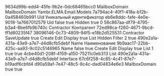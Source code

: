 ﻿<?xml version="1.0" encoding="utf-8"?>
<Entity xmlns:xsi="http://www.w3.org/2001/XMLSchema-instance" xmlns:xsd="http://www.w3.org/2001/XMLSchema">
  <Uid>9634d99b-edd4-45fe-9b2e-0dc68465bcc0</Uid>
  <Name>MailboxDomain</Name>
  <DisplayName>MailboxDomain</DisplayName>
  <Namespace>Yambr.ELMA.Email.Models</Namespace>
  <Properties>
    <PropertyMetadata xsi:type="EntityPropertyMetadata">
      <Uid>7a794ac4-40f1-418a-b12b-0a458460b991</Uid>
      <Name>Uid</Name>
      <DisplayName>Уникальный идентификатор</DisplayName>
      <TypeUid>eb6e8ddc-fafe-4e0e-9018-1a7667012579</TypeUid>
      <Settings xsi:type="GuidSettings">
        <FieldName>Uid</FieldName>
      </Settings>
      <Nullable>false</Nullable>
      <IsSystem>true</IsSystem>
      <ViewSettings>
        <Attributes>
          <ViewAttribute>
            <Visibility>Hidden</Visibility>
            <ReadOnly>true</ReadOnly>
          </ViewAttribute>
        </Attributes>
      </ViewSettings>
      <Order>0</Order>
    </PropertyMetadata>
    <PropertyMetadata xsi:type="EntityPropertyMetadata">
      <Uid>58c867aa-df79-4795-b3a4-8be6fb9b740c</Uid>
      <Name>Contractor</Name>
      <DisplayName>Контрагент</DisplayName>
      <TypeUid>72ed98ca-f260-4671-9bcd-ff1d80235f47</TypeUid>
      <SubTypeUid>38096146-0c73-4809-94f5-e18b2d525531</SubTypeUid>
      <Settings xsi:type="EntitySettings">
        <FieldName>Contractor</FieldName>
        <CascadeMode>SaveUpdate</CascadeMode>
      </Settings>
      <Nullable>true</Nullable>
      <ViewSettings>
        <Attributes>
          <ViewAttribute>
            <ViewType>Create</ViewType>
          </ViewAttribute>
          <ViewAttribute>
            <ViewType>Edit</ViewType>
          </ViewAttribute>
          <ViewAttribute>
            <ViewType>Display</ViewType>
            <ReadOnly>true</ReadOnly>
          </ViewAttribute>
          <ViewAttribute>
            <ViewType>List</ViewType>
            <Visibility>Hidden</Visibility>
          </ViewAttribute>
          <ViewAttribute>
            <ViewType>Filter</ViewType>
          </ViewAttribute>
        </Attributes>
      </ViewSettings>
      <Order>2</Order>
      <Filterable>true</Filterable>
    </PropertyMetadata>
    <PropertyMetadata xsi:type="EntityPropertyMetadata">
      <Uid>490e2a1a-431a-43e9-a7e7-d4d8cfb5debf</Uid>
      <Name>Name</Name>
      <DisplayName>Наименование</DisplayName>
      <TypeUid>9b9aac17-22bb-425c-aa93-9c02c5146965</TypeUid>
      <Settings xsi:type="StringSettings">
        <FieldName>Name</FieldName>
      </Settings>
      <Nullable>false</Nullable>
      <Required>true</Required>
      <ViewSettings>
        <Attributes>
          <ViewAttribute>
            <ViewType>Create</ViewType>
          </ViewAttribute>
          <ViewAttribute>
            <ViewType>Edit</ViewType>
          </ViewAttribute>
          <ViewAttribute>
            <ViewType>Display</ViewType>
            <ReadOnly>true</ReadOnly>
          </ViewAttribute>
          <ViewAttribute>
            <ViewType>List</ViewType>
          </ViewAttribute>
        </Attributes>
      </ViewSettings>
      <Order>1</Order>
      <InFastSearch>true</InFastSearch>
      <Filterable>true</Filterable>
    </PropertyMetadata>
  </Properties>
  <TableViews>
    <TableView>
      <Uid>4cbe40d1-208f-4159-a150-75211c0eb313</Uid>
      <ViewType>List</ViewType>
    </TableView>
  </TableViews>
  <TitlePropertyUid>490e2a1a-431a-43e9-a7e7-d4d8cfb5debf</TitlePropertyUid>
  <Type>Interface</Type>
  <ImplementationUid>67c6f258-4c85-4c41-87e7-b19adf6cbfd4</ImplementationUid>
  <IdTypeUid>d90a59af-7e47-48c5-8c4c-dad04834e6e3</IdTypeUid>
  <TableName>MailboxDomain</TableName>
  <IsSoftDeletable>true</IsSoftDeletable>
  <ShowInCatalogList>true</ShowInCatalogList>
  <Actions />
</Entity>